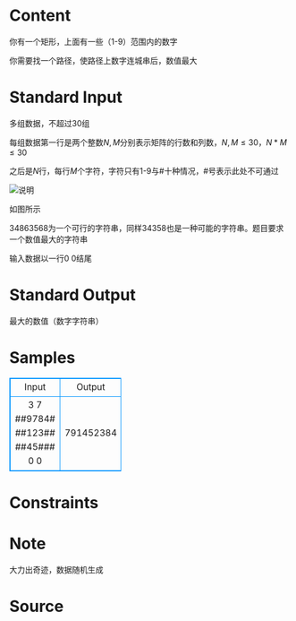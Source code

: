 
# Content

你有一个矩形，上面有一些（1-9）范围内的数字

你需要找一个路径，使路径上数字连城串后，数值最大

# Standard Input

多组数据，不超过$30$组

每组数据第一行是两个整数$N,M$分别表示矩阵的行数和列数，$N,M \leq 30$，$N*M \leq 30$

之后是$N$行，每行$M$个字符，字符只有1-9与#十种情况，#号表示此处不可通过

![说明](/images/problem/1708/2017060723433481528.png)

如图所示

34863568为一个可行的字符串，同样34358也是一种可能的字符串。题目要求一个数值最大的字符串

输入数据以一行0 0结尾

# Standard Output

最大的数值（数字字符串）

# Samples

<style>
        table,table tr th, table tr td { border:1px solid #0094ff; }
        table { width: 200px; min-height: 25px; line-height: 25px; text-align: center; border-collapse: collapse;}   
    </style>
<table>
	<tr>
		<td>Input</td>
		<td>Output</td>
	</tr>
<tr><td>3 7
##9784#
##123##
##45###
0 0</td><td>791452384</td></tr></table>


# Constraints



# Note

大力出奇迹，数据随机生成

# Source


